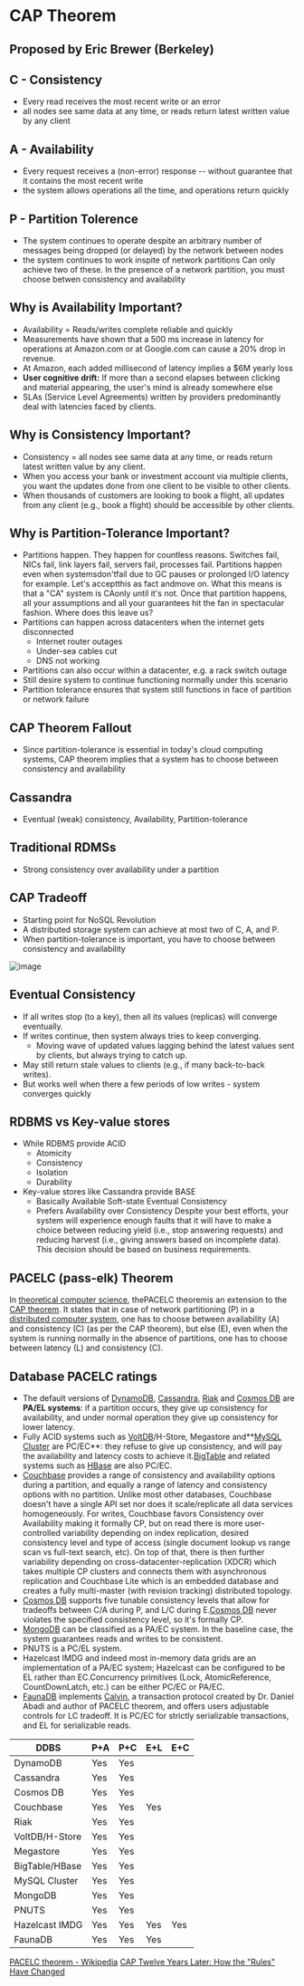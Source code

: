 # CAP Theorem

## Proposed by Eric Brewer (Berkeley)

## C - Consistency

- Every read receives the most recent write or an error
- all nodes see same data at any time, or reads return latest written value by any client

## A - Availability

- Every request receives a (non-error) response -- without guarantee that it contains the most recent write
- the system allows operations all the time, and operations return quickly

## P - Partition Tolerence

- The system continues to operate despite an arbitrary number of messages being dropped (or delayed) by the network between nodes
- the system continues to work inspite of network partitions
Can only achieve two of these.
In the presence of a network partition, you must choose betwen consistency and availability

## Why is Availability Important?

- Availability = Reads/writes complete reliable and quickly
- Measurements have shown that a 500 ms increase in latency for operations at Amazon.com or at Google.com can cause a 20% drop in revenue.
- At Amazon, each added millisecond of latency implies a $6M yearly loss
- **User cognitive drift:** If more than a second elapses between clicking and material appearing, the user's mind is already somewhere else
- SLAs (Service Level Agreements) written by providers predominantly deal with latencies faced by clients.

## Why is Consistency Important?

- Consistency = all nodes see same data at any time, or reads return latest written value by any client.
- When you access your bank or investment account via multiple clients, you want the updates done from one client to be visible to other clients.
- When thousands of customers are looking to book a flight, all updates from any client (e.g., book a flight) should be accessible by other clients.

## Why is Partition-Tolerance Important?

- Partitions happen. They happen for countless reasons. Switches fail, NICs fail, link layers fail, servers fail, processes fail. Partitions happen even when systemsdon'tfail due to GC pauses or prolonged I/O latency for example. Let's acceptthis as fact andmove on. What this means is that a "CA" system is CAonly until it's not. Once that partition happens, all your assumptions and all your guarantees hit the fan in spectacular fashion. Where does this leave us?
- Partitions can happen across datacenters when the internet gets disconnected
    - Internet router outages
    - Under-sea cables cut
    - DNS not working
- Partitions can also occur within a datacenter, e.g. a rack switch outage
- Still desire system to continue functioning normally under this scenario
- Partition tolerance ensures that system still functions in face of partition or network failure

## CAP Theorem Fallout

- Since partition-tolerance is essential in today's cloud computing systems, CAP theorem implies that a system has to choose between consistency and availability

## Cassandra

- Eventual (weak) consistency, Availability, Partition-tolerance

## Traditional RDMSs

- Strong consistency over availability under a partition

## CAP Tradeoff

- Starting point for NoSQL Revolution
- A distributed storage system can achieve at most two of C, A, and P.
- When partition-tolerance is important, you have to choose between consistency and availability

![image](../../media/CAP-Theorem-image1.jpg)

## Eventual Consistency

- If all writes stop (to a key), then all its values (replicas) will converge eventually.
- If writes continue, then system always tries to keep converging.
    - Moving wave of updated values lagging behind the latest values sent by clients, but always trying to catch up.
- May still return stale values to clients (e.g., if many back-to-back writes).
- But works well when there a few periods of low writes - system converges quickly

## RDBMS vs Key-value stores

- While RDBMS provide ACID
    - Atomicity
    - Consistency
    - Isolation
    - Durability
- Key-value stores like Cassandra provide BASE
    - Basically Available Soft-state Eventual Consistency
    - Prefers Availability over Consistency
Despite your best efforts, your system will experience enough faults that it will have to make a choice between reducing yield (i.e., stop answering requests) and reducing harvest (i.e., giving answers based on incomplete data). This decision should be based on business requirements.

## PACELC (pass-elk) Theorem

In [theoretical computer science](https://en.wikipedia.org/wiki/Theoretical_computer_science), thePACELC theoremis an extension to the [CAP theorem](https://en.wikipedia.org/wiki/CAP_theorem). It states that in case of network partitioning (P) in a [distributed computer system](https://en.wikipedia.org/wiki/Distributed_computing), one has to choose between availability (A) and consistency (C) (as per the CAP theorem), but else (E), even when the system is running normally in the absence of partitions, one has to choose between latency (L) and consistency (C).

## Database PACELC ratings

- The default versions of [DynamoDB](https://en.wikipedia.org/wiki/Amazon_DynamoDB), [Cassandra](https://en.wikipedia.org/wiki/Apache_Cassandra), [Riak](https://en.wikipedia.org/wiki/Riak) and [Cosmos DB](https://en.wikipedia.org/wiki/Cosmos_DB) are **PA/EL systems**: if a partition occurs, they give up consistency for availability, and under normal operation they give up consistency for lower latency.
- Fully ACID systems such as [VoltDB](https://en.wikipedia.org/wiki/VoltDB)/H-Store, Megastore and**[MySQL Cluster](https://en.wikipedia.org/wiki/MySQL_Cluster) are PC/EC**: they refuse to give up consistency, and will pay the availability and latency costs to achieve it.[BigTable](https://en.wikipedia.org/wiki/Bigtable) and related systems such as [HBase](https://en.wikipedia.org/wiki/Apache_HBase) are also PC/EC.
- [Couchbase](https://docs.couchbase.com/server/6.0/learn/clusters-and-availability/clusters-and-availability.html) provides a range of consistency and availability options during a partition, and equally a range of latency and consistency options with no partition. Unlike most other databases, Couchbase doesn't have a single API set nor does it scale/replicate all data services homogeneously. For writes, Couchbase favors Consistency over Availability making it formally CP, but on read there is more user-controlled variability depending on index replication, desired consistency level and type of access (single document lookup vs range scan vs full-text search, etc). On top of that, there is then further variability depending on cross-datacenter-replication (XDCR) which takes multiple CP clusters and connects them with asynchronous replication and Couchbase Lite which is an embedded database and creates a fully multi-master (with revision tracking) distributed topology.
- [Cosmos DB](https://en.wikipedia.org/wiki/Cosmos_DB) supports five tunable consistency levels that allow for tradeoffs between C/A during P, and L/C during E.[Cosmos DB](https://en.wikipedia.org/wiki/Cosmos_DB) never violates the specified consistency level, so it's formally CP.
- [MongoDB](https://en.wikipedia.org/wiki/MongoDB) can be classified as a PA/EC system. In the baseline case, the system guarantees reads and writes to be consistent.
- PNUTS is a PC/EL system.
- Hazelcast IMDG and indeed most in-memory data grids are an implementation of a PA/EC system; Hazelcast can be configured to be EL rather than EC.Concurrency primitives (Lock, AtomicReference, CountDownLatch, etc.) can be either PC/EC or PA/EC.
- [FaunaDB](https://news.ycombinator.com/item?id=18257128) implements [Calvin](http://cs.yale.edu/homes/thomson/publications/calvin-sigmod12.pdf), a transaction protocol created by Dr. Daniel Abadi and author of PACELC theorem, and offers users adjustable controls for LC tradeoff. It is PC/EC for strictly serializable transactions, and EL for serializable reads.

| **DDBS** | **P+A** | **P+C** | **E+L** | **E+C** |
|---|---|---|---|---|
| DynamoDB | Yes | Yes |
| Cassandra | Yes | Yes |
| Cosmos DB | Yes | Yes |
| Couchbase | Yes | Yes | Yes |
| Riak | Yes | Yes |
| VoltDB/H-Store | Yes | Yes |
| Megastore | Yes | Yes |
| BigTable/HBase | Yes | Yes |
| MySQL Cluster | Yes | Yes |
| MongoDB | Yes | Yes |
| PNUTS | Yes | Yes |
| Hazelcast IMDG | Yes | Yes | Yes | Yes |
| FaunaDB | Yes | Yes | Yes |

[PACELC theorem - Wikipedia](https://en.wikipedia.org/wiki/PACELC_theorem)
[CAP Twelve Years Later: How the "Rules" Have Changed](https://www.infoq.com/articles/cap-twelve-years-later-how-the-rules-have-changed)
